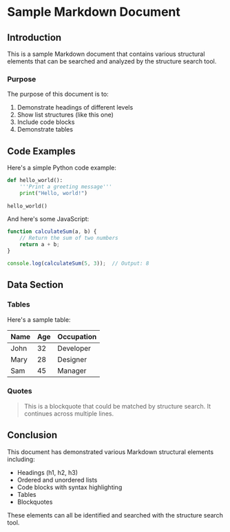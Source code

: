 # Sample Markdown Document

## Introduction

This is a sample Markdown document that contains various structural elements
that can be searched and analyzed by the structure search tool.

### Purpose

The purpose of this document is to:

1. Demonstrate headings of different levels
2. Show list structures (like this one)
3. Include code blocks
4. Demonstrate tables

## Code Examples

Here's a simple Python code example:

```python
def hello_world():
    '''Print a greeting message'''
    print("Hello, world!")
    
hello_world()
```

And here's some JavaScript:

```javascript
function calculateSum(a, b) {
    // Return the sum of two numbers
    return a + b;
}

console.log(calculateSum(5, 3));  // Output: 8
```

## Data Section

### Tables

Here's a sample table:

| Name | Age | Occupation |
|------|-----|------------|
| John | 32  | Developer  |
| Mary | 28  | Designer   |
| Sam  | 45  | Manager    |

### Quotes

> This is a blockquote that could be matched by structure search.
> It continues across multiple lines.

## Conclusion

This document has demonstrated various Markdown structural elements including:

* Headings (h1, h2, h3)
* Ordered and unordered lists
* Code blocks with syntax highlighting
* Tables
* Blockquotes

These elements can all be identified and searched with the structure search tool.
